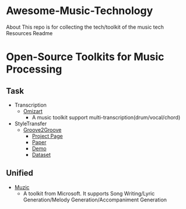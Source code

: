 # Awesome-Music-Technology
 About  This repo is for collecting the tech/toolkit of the music tech Resources Readme


# Open-Source Toolkits for Music Processing

## Task

- Transcription
  - [Omizart](https://github.com/Music-and-Culture-Technology-Lab/omnizart)
    - A music toolkit support multi-transcription(drum/vocal/chord)  
- StyleTransfer
  - [Groove2Groove](https://github.com/cifkao/groove2groove)
    - [Project Page](https://groove2groove.telecom-paris.fr/)
    - [Paper](https://hal.archives-ouvertes.fr/hal-02923548/document)   
    - [Demo](https://groove2groove.telecom-paris.fr/demo.html)
    - [Dataset](https://hal.archives-ouvertes.fr/hal-02923548/document)

## Unified

- [Muzic](https://github.com/microsoft/muzic) 
   - A toolkit from Microsoft. It supports Song Writing/Lyric Generation/Melody Generation/Accompaniment Generation   
